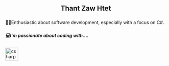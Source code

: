 <h2 align="center">Thant Zaw Htet</h2>

###

<p align="left">👨‍💻Enthusiastic about software development, especially with a focus on C#.</p>

###

<h5 align="left">💻I'm passionate about coding with....</h5>

###

<div align="left">
  <img src="https://cdn.jsdelivr.net/gh/devicons/devicon/icons/csharp/csharp-original.svg" height="40" alt="csharp logo"  />
</div>

###
